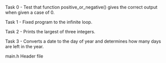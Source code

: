 Task 0 - Test that function positive_or_negative() gives the correct output when given a case of 0.

Task 1 - Fixed program to the infinite loop.

Task 2 - Prints the largest of three integers.

Task 3 - Converts a date to the day of year and determines how many days are left in the year.

main.h	Header file
